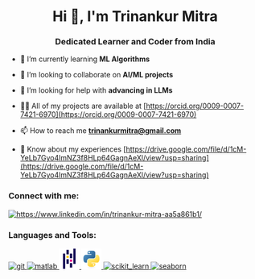 <h1 align="center">Hi 👋, I'm Trinankur Mitra</h1>
<h3 align="center">Dedicated Learner and Coder from India</h3>

- 🌱 I’m currently learning **ML Algorithms**

- 👯 I’m looking to collaborate on **AI/ML projects**

- 🤝 I’m looking for help with **advancing in LLMs**

- 👨‍💻 All of my projects are available at [https://orcid.org/0009-0007-7421-6970](https://orcid.org/0009-0007-7421-6970)

- 📫 How to reach me **trinankurmitra@gmail.com**

- 📄 Know about my experiences [https://drive.google.com/file/d/1cM-YeLb7Gyo4lmNZ3f8HLp64GagnAeXl/view?usp=sharing](https://drive.google.com/file/d/1cM-YeLb7Gyo4lmNZ3f8HLp64GagnAeXl/view?usp=sharing)

<h3 align="left">Connect with me:</h3>
<p align="left">
<a href="https://linkedin.com/in/https://www.linkedin.com/in/trinankur-mitra-aa5a861b1" target="blank"><img align="center" src="https://raw.githubusercontent.com/rahuldkjain/github-profile-readme-generator/master/src/images/icons/Social/linked-in-alt.svg" alt="https://www.linkedin.com/in/trinankur-mitra-aa5a861b1/" height="30" width="40" /></a>
</p>

<h3 align="left">Languages and Tools:</h3>
<p align="left"> <a href="https://git-scm.com/" target="_blank" rel="noreferrer"> <img src="https://www.vectorlogo.zone/logos/git-scm/git-scm-icon.svg" alt="git" width="40" height="40"/> </a> <a href="https://www.mathworks.com/" target="_blank" rel="noreferrer"> <img src="https://upload.wikimedia.org/wikipedia/commons/2/21/Matlab_Logo.png" alt="matlab" width="40" height="40"/> </a> <a href="https://pandas.pydata.org/" target="_blank" rel="noreferrer"> <img src="https://raw.githubusercontent.com/devicons/devicon/2ae2a900d2f041da66e950e4d48052658d850630/icons/pandas/pandas-original.svg" alt="pandas" width="40" height="40"/> </a> <a href="https://www.python.org" target="_blank" rel="noreferrer"> <img src="https://raw.githubusercontent.com/devicons/devicon/master/icons/python/python-original.svg" alt="python" width="40" height="40"/> </a> <a href="https://scikit-learn.org/" target="_blank" rel="noreferrer"> <img src="https://upload.wikimedia.org/wikipedia/commons/0/05/Scikit_learn_logo_small.svg" alt="scikit_learn" width="40" height="40"/> </a> <a href="https://seaborn.pydata.org/" target="_blank" rel="noreferrer"> <img src="https://seaborn.pydata.org/_images/logo-mark-lightbg.svg" alt="seaborn" width="40" height="40"/> </a> </p>

